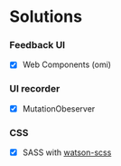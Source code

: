 # Solutions

### Feedback UI
- [x] Web Components (omi)

### UI recorder
- [x] MutationObeserver

### CSS
- [x] SASS with [watson-scss](https://github.com/waynecz/watson)

